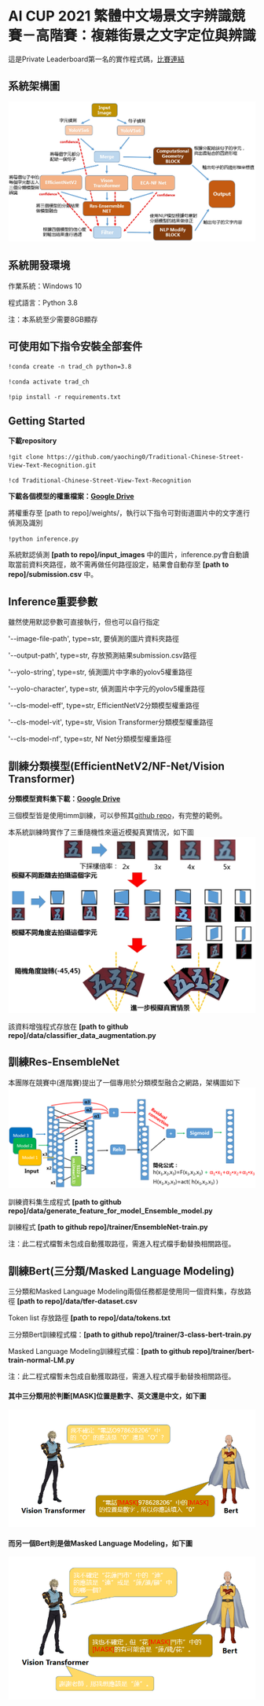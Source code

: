 # AI CUP 2021 繁體中文場景文字辨識競賽－高階賽：複雜街景之文字定位與辨識
這是Private Leaderboard第一名的實作程式碼，[比賽連結](https://tbrain.trendmicro.com.tw/Competitions/Details/19)

## 系統架構圖
![Architecture](https://github.com/yaoching0/Traditional-Chinese-Street-View-Text-Recognition/blob/main/data/Architecture.jpg)

## 系統開發環境
作業系統：Windows 10

程式語言：Python 3.8

注：本系統至少需要8GB顯存

## 可使用如下指令安裝全部套件
`!conda create -n trad_ch python=3.8`

`!conda activate trad_ch`

`!pip install -r requirements.txt`
## Getting Started
**下載repository**

`!git clone https://github.com/yaoching0/Traditional-Chinese-Street-View-Text-Recognition.git`

`!cd Traditional-Chinese-Street-View-Text-Recognition`

**下載各個模型的權重檔案：[Google Drive](https://drive.google.com/file/d/1-NUQxovnON0DlgDbFG3s-SCR5XtW6h95/view?usp=sharing)**

將權重存至 [path to repo]/weights/，執行以下指令可對街道圖片中的文字進行偵測及識別

`!python inference.py` 

系統默認偵測 **[path to repo]/input_images** 中的圖片，inference.py會自動讀取當前資料夾路徑，故不需再做任何路徑設定，結果會自動存至 **[path to repo]/submission.csv** 中。

## Inference重要參數

雖然使用默認參數可直接執行，但也可以自行指定

'--image-file-path', type=str, 要偵測的圖片資料夾路徑

'--output-path', type=str, 存放預測結果submission.csv路徑

'--yolo-string', type=str, 偵測圖片中字串的yolov5權重路徑

'--yolo-character', type=str, 偵測圖片中字元的yolov5權重路徑

'--cls-model-eff', type=str, EfficientNetV2分類模型權重路徑

'--cls-model-vit', type=str, Vision Transformer分類模型權重路徑

'--cls-model-nf', type=str, Nf Net分類模型權重路徑

## 訓練分類模型(EfficientNetV2/NF-Net/Vision Transformer)

**分類模型資料集下載：[Google Drive](https://drive.google.com/file/d/1qbEOJeWvy-fejHR2JupT6Sah5L7XQanv/view?usp=sharing)**

三個模型皆是使用timm訓練，可以參照其[github repo](https://github.com/rwightman/pytorch-image-models)，有完整的範例。

本系統訓練時實作了三重隨機性來逼近模擬真實情況，如下圖
![data_aug](https://github.com/yaoching0/Traditional-Chinese-Street-View-Text-Recognition/blob/main/data/data_aug.jpg)

該資料增強程式存放在 **[path to github repo]/data/classifier_data_augmentation.py**

## 訓練Res-EnsembleNet
本團隊在競賽中(進階賽)提出了一個專用於分類模型融合之網路，架構圖如下
![Res-EnsembleNet](https://github.com/yaoching0/Traditional-Chinese-Street-View-Text-Recognition/blob/main/data/Res-EnsembleNet.png)

訓練資料集生成程式 **[path to github repo]/data/generate_feature_for_model_Ensemble_model.py**

訓練程式 **[path to github repo]/trainer/EnsembleNet-train.py**

注：此二程式檔暫未包成自動獲取路徑，需進入程式檔手動替換相關路徑。
## 訓練Bert(三分類/Masked Language Modeling)
三分類和Masked Language Modeling兩個任務都是使用同一個資料集，存放路徑 **[path to repo]/data/tfer-dataset.csv**

Token list 存放路徑 **[path to repo]/data/tokens.txt** 

三分類Bert訓練程式檔：**[path to github repo]/trainer/3-class-bert-train.py**

Masked Language Modeling訓練程式檔：**[path to github repo]/trainer/bert-train-normal-LM.py**

注：此二程式檔暫未包成自動獲取路徑，需進入程式檔手動替換相關路徑。

#### 其中三分類用於判斷[MASK]位置是數字、英文還是中文，如下圖
![bert_3_class](https://github.com/yaoching0/Traditional-Chinese-Street-View-Text-Recognition/blob/main/data/BERT-3-CLASS.PNG)

#### 而另一個Bert則是做Masked Language Modeling，如下圖
![bert_mlm](https://github.com/yaoching0/Traditional-Chinese-Street-View-Text-Recognition/blob/main/data/BERT-MLM.PNG)
